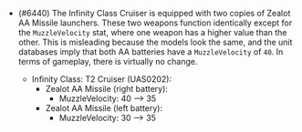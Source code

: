 - (#6440) The Infinity Class Cruiser is equipped with two copies of Zealot AA Missile launchers. These two weapons function identically except for the `MuzzleVelocity` stat, where one weapon has a higher value than the other. This is misleading because the models look the same, and the unit databases imply that both AA batteries have a `MuzzleVelocity` of `40`. In terms of gameplay, there is virtually no change.

    - Infinity Class: T2 Cruiser (UAS0202):
        - Zealot AA Missile (right battery):
            - MuzzleVelocity: 40 --> 35
        - Zealot AA Missile (left battery):
            - MuzzleVelocity: 30 --> 35

